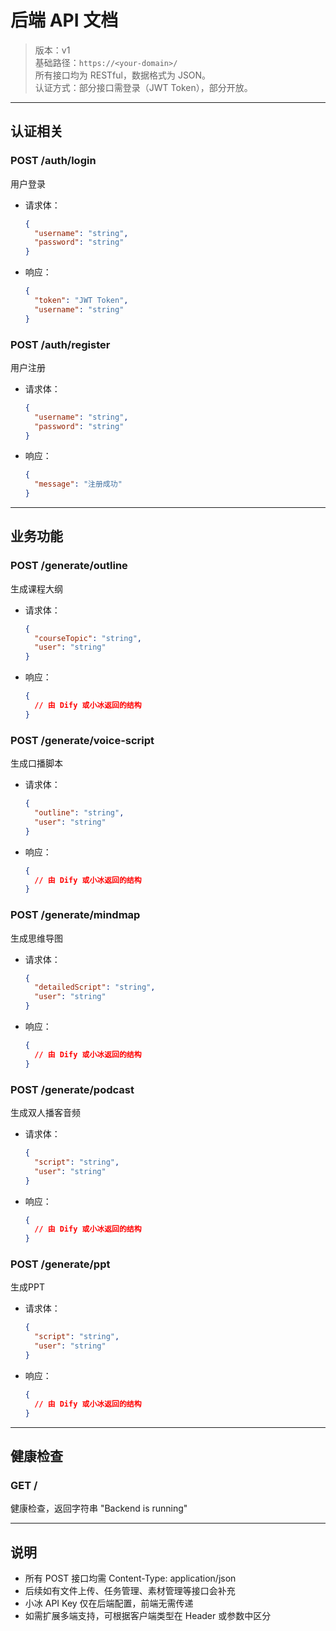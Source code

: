 # 后端 API 文档

> 版本：v1  
> 基础路径：`https://<your-domain>/`  
> 所有接口均为 RESTful，数据格式为 JSON。  
> 认证方式：部分接口需登录（JWT Token），部分开放。

---

## 认证相关

### POST /auth/login
用户登录

- 请求体：
  ```json
  {
    "username": "string",
    "password": "string"
  }
  ```
- 响应：
  ```json
  {
    "token": "JWT Token",
    "username": "string"
  }
  ```

### POST /auth/register
用户注册

- 请求体：
  ```json
  {
    "username": "string",
    "password": "string"
  }
  ```
- 响应：
  ```json
  {
    "message": "注册成功"
  }
  ```

---

## 业务功能

### POST /generate/outline
生成课程大纲

- 请求体：
  ```json
  {
    "courseTopic": "string",
    "user": "string"
  }
  ```
- 响应：
  ```json
  {
    // 由 Dify 或小冰返回的结构
  }
  ```

### POST /generate/voice-script
生成口播脚本

- 请求体：
  ```json
  {
    "outline": "string",
    "user": "string"
  }
  ```
- 响应：
  ```json
  {
    // 由 Dify 或小冰返回的结构
  }
  ```

### POST /generate/mindmap
生成思维导图

- 请求体：
  ```json
  {
    "detailedScript": "string",
    "user": "string"
  }
  ```
- 响应：
  ```json
  {
    // 由 Dify 或小冰返回的结构
  }
  ```

### POST /generate/podcast
生成双人播客音频

- 请求体：
  ```json
  {
    "script": "string",
    "user": "string"
  }
  ```
- 响应：
  ```json
  {
    // 由 Dify 或小冰返回的结构
  }
  ```

### POST /generate/ppt
生成PPT

- 请求体：
  ```json
  {
    "script": "string",
    "user": "string"
  }
  ```
- 响应：
  ```json
  {
    // 由 Dify 或小冰返回的结构
  }
  ```

---

## 健康检查

### GET /
健康检查，返回字符串 "Backend is running"

---

## 说明

- 所有 POST 接口均需 Content-Type: application/json
- 后续如有文件上传、任务管理、素材管理等接口会补充
- 小冰 API Key 仅在后端配置，前端无需传递
- 如需扩展多端支持，可根据客户端类型在 Header 或参数中区分
